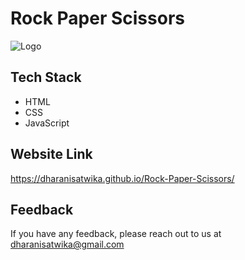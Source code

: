 # Rock Paper Scissors

![Logo](https://lh3.ggpht.com/ZActrIOJKbqEWd4f76LaM5vk1OWlTwubVDNqilChnQeuaw6VeVlvUo6poZ5a5j6Rmw=h300)
## Tech Stack

- HTML
- CSS
- JavaScript
  
## Website Link

 https://dharanisatwika.github.io/Rock-Paper-Scissors/


  
## Feedback

If you have any feedback, please reach out to us at dharanisatwika@gmail.com

  
